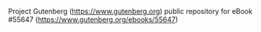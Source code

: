 Project Gutenberg (https://www.gutenberg.org) public repository for
eBook #55647 (https://www.gutenberg.org/ebooks/55647)
